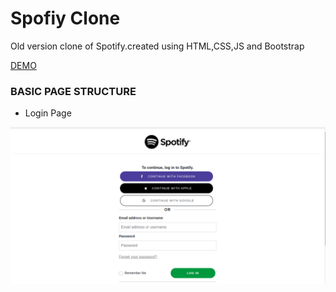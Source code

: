 # Spofiy Clone

Old version clone of Spotify.created using HTML,CSS,JS and Bootstrap

[DEMO](https://orhanors.github.io/Spofiy-Clone/)

### BASIC PAGE STRUCTURE

- Login Page

![Login](https://github.com/orhanors/Spofiy-Clone/blob/main/img/s-login.png)
